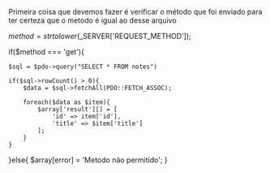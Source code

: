 Primeira coisa que devemos fazer é verificar o método que foi enviado para ter certeza que o metodo é igual ao desse arquivo

$method = strtolower($_SERVER['REQUEST_METHOD']);

if($method === 'get'){

    $sql = $pdo->query("SELECT * FROM notes")
    
    if($sql->rowCount() > 0){
        $data = $sql->fetchAll(PDO::FETCH_ASSOC);

        foreach($data as $item){
            $array['result'][] = [
                'id' => item['id'],
                'title' => $item['title']
            ];
        }
    }
}else{
    $array[error] = 'Metodo não permitido';
}